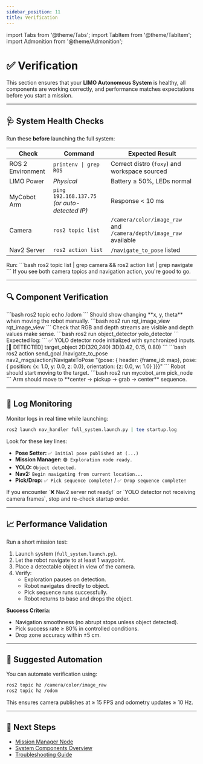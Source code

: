 ```yaml
---
sidebar_position: 11
title: Verification
---
```


import Tabs from '@theme/Tabs';
import TabItem from '@theme/TabItem';
import Admonition from '@theme/Admonition';

# ✅ Verification

This section ensures that your **LIMO Autonomous System** is healthy, all components are working correctly, and performance matches expectations before you start a mission.

---

## 🩺 System Health Checks

Run these **before** launching the full system:

| Check | Command | Expected Result |
|-------|---------|-----------------|
| ROS 2 Environment | `printenv \| grep ROS` | Correct distro (`foxy`) and workspace sourced |
| LIMO Power | *Physical* | Battery ≥ 50%, LEDs normal |
| MyCobot Arm | `ping 192.168.137.75` *(or auto-detected IP)* | Response < 10 ms |
| Camera | `ros2 topic list` | `/camera/color/image_raw` and `/camera/depth/image_raw` available |
| Nav2 Server | `ros2 action list` | `/navigate_to_pose` listed |

<Admonition type="tip" title="Fast Health Check">
Run:
```bash
ros2 topic list | grep camera && ros2 action list | grep navigate
```
If you see both camera topics and navigation action, you're good to go.
</Admonition>

---

## 🔍 Component Verification

<Tabs>
<TabItem value="base" label="LIMO Base">
```bash
ros2 topic echo /odom
```
Should show changing **x, y, theta** when moving the robot manually.
</TabItem>

<TabItem value="camera" label="Orbbec Camera">
```bash
ros2 run rqt_image_view rqt_image_view
```
Check that RGB and depth streams are visible and depth values make sense.
</TabItem>

<TabItem value="yolo" label="YOLO Object Detector">
```bash
ros2 run object_detector yolo_detector
```
Expected log:
```
✅ YOLO detector node initialized with synchronized inputs.
[📍 DETECTED] target_object 2D(320,240) 3D(0.42, 0.15, 0.80)
```
</TabItem>

<TabItem value="nav2" label="Nav2 Navigation">
```bash
ros2 action send_goal /navigate_to_pose nav2_msgs/action/NavigateToPose "{pose: { header: {frame_id: map}, pose: { position: {x: 1.0, y: 0.0, z: 0.0}, orientation: {z: 0.0, w: 1.0} }}}"
```
Robot should start moving to the target.
</TabItem>

<TabItem value="arm" label="MyCobot Arm">
```bash
ros2 run mycobot_arm pick_node
```
Arm should move to **center → pickup → grab → center** sequence.
</TabItem>
</Tabs>

---

## 📜 Log Monitoring

Monitor logs in real time while launching:
```bash
ros2 launch nav_handler full_system.launch.py | tee startup.log
```

Look for these key lines:
- **Pose Setter:** `✅ Initial pose published at (...)`
- **Mission Manager:** `🟢 Exploration node ready.`
- **YOLO:** `Object detected.`
- **Nav2:** `Begin navigating from current location...`
- **Pick/Drop:** `✅ Pick sequence complete!` / `✅ Drop sequence complete!`

<Admonition type="danger" title="If You See Errors">
If you encounter `❌ Nav2 server not ready!` or `YOLO detector not receiving camera frames`, stop and re-check startup order.
</Admonition>

---

## 📈 Performance Validation

Run a short mission test:

1. Launch system (`full_system.launch.py`).
2. Let the robot navigate to at least 1 waypoint.
3. Place a detectable object in view of the camera.
4. Verify:
   - Exploration pauses on detection.
   - Robot navigates directly to object.
   - Pick sequence runs successfully.
   - Robot returns to base and drops the object.

**Success Criteria:**
- Navigation smoothness (no abrupt stops unless object detected).
- Pick success rate ≥ 80% in controlled conditions.
- Drop zone accuracy within ±5 cm.

---

## 🧠 Suggested Automation

You can automate verification using:
```bash
ros2 topic hz /camera/color/image_raw
ros2 topic hz /odom
```
This ensures camera publishes at ≥ 15 FPS and odometry updates ≥ 10 Hz.

---

## 🎯 Next Steps

- [Mission Manager Node](../system-components/mission-manager.md)
- [System Components Overview](../system-components/overview.md)
- [Troubleshooting Guide](../troubleshooting/common-errors.md)
